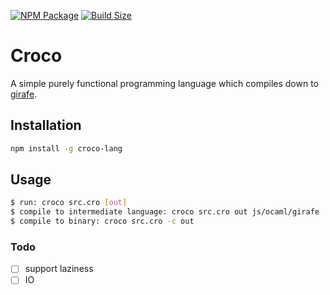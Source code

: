 [![NPM Package][npm]][npm-url]
[![Build Size][build-size]][build-size-url]

# Croco

A simple purely functional programming language which compiles down to
[girafe](https://github.com/nathsou/Girafe/).

## Installation

```bash
npm install -g croco-lang
```

## Usage

```bash
$ run: croco src.cro [out]
$ compile to intermediate language: croco src.cro out js/ocaml/girafe
$ compile to binary: croco src.cro -c out
```

### Todo

- [ ] support laziness
- [ ] IO

[npm]: https://img.shields.io/npm/v/croco-lang
[npm-url]: https://www.npmjs.com/package/croco-lang
[build-size]: https://badgen.net/bundlephobia/minzip/croco-lang
[build-size-url]: https://bundlephobia.com/result?p=croco-lang
